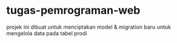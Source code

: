 # tugas-pemrograman-web
projek ini dibuat untuk menciptakan model &amp; migration baru untuk mengelola data pada tabel prodi
